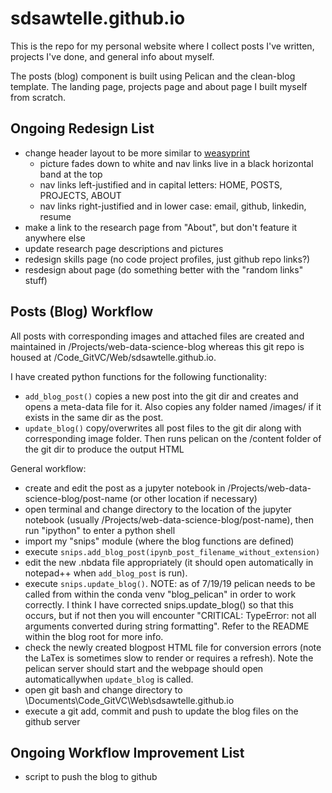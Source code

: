 # sdsawtelle.github.io

This is the repo for my personal website where I collect posts I've written, projects I've done, and general info about myself.

The posts (blog) component is built using Pelican and the clean-blog template. The landing page, projects page and about page I built myself from scratch.

## Ongoing Redesign List
- change header layout to be more similar to [weasyprint](http://weasyprint.org/)
  - picture fades down to white and nav links live in a black horizontal band at the top
  - nav links left-justified and in capital letters: HOME, POSTS, PROJECTS, ABOUT
  - nav links right-justified and in lower case: email, github, linkedin, resume
- make a link to the research page from "About", but don't feature it anywhere else
- update research page descriptions and pictures
- redesign skills page (no code project profiles, just github repo links?)
- resdesign about page (do something better with the "random links" stuff)

## Posts (Blog) Workflow
All posts with corresponding images and attached files are created and maintained in /Projects/web-data-science-blog whereas this git repo is housed at /Code_GitVC/Web/sdsawtelle.github.io. 

I have created python functions for the following functionality:
- `add_blog_post()` copies a new post into the git dir and creates and opens a meta-data file for it. Also copies any folder named /images/<post name> if it exists in the same dir as the post. 
- `update_blog()` copy/overwrites all post files to the git dir along with corresponding image folder. Then runs pelican on the /content folder of the git dir to produce the output HTML

General workflow: 
- create and edit the post as a jupyter notebook in /Projects/web-data-science-blog/post-name (or other location if necessary)
- open terminal and change directory to the location of the jupyter notebook (usually /Projects/web-data-science-blog/post-name), then run "ipython" to enter a python shell
- import my "snips" module (where the blog functions are defined)
- execute `snips.add_blog_post(ipynb_post_filename_without_extension)`
- edit the new .nbdata file appropriately (it should open automatically in notepad++ when `add_blog_post` is run).
- execute `snips.update_blog()`. NOTE: as of 7/19/19 pelican needs to be called from within the conda venv "blog_pelican" in order to work correctly. I think I have corrected snips.update_blog() so that this occurs, but if not then you will encounter "CRITICAL: TypeError: not all arguments converted during string formatting". Refer to the README within the blog root for more info.
- check the newly created blogpost HTML file for conversion errors (note the LaTex is sometimes slow to render or requires a refresh). Note the pelican server should start and the webpage should open automaticallywhen `update_blog` is called.
- open git bash and change directory to \Documents\Code_GitVC\Web\sdsawtelle.github.io
- execute a git add, commit and push to update the blog files on the github server

## Ongoing Workflow Improvement List
- script to push the blog to github
